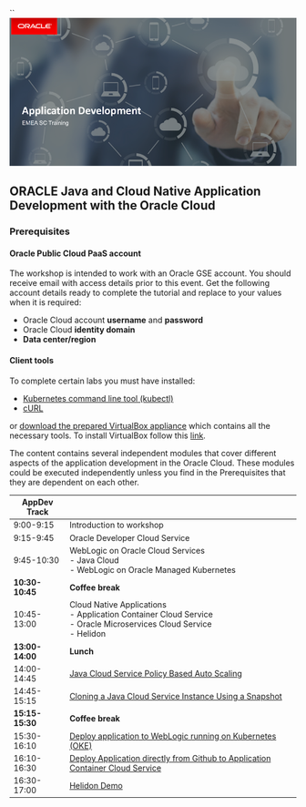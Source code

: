 ``![](resources/banner.png)

## ORACLE Java and Cloud Native Application Development with the Oracle Cloud ##

### Prerequisites ###

#### Oracle Public Cloud PaaS  account

The workshop is intended to work with an Oracle GSE account. You should receive email with access details prior to this event. Get the following account details ready to complete the tutorial and replace to your values when it is required:

+ Oracle Cloud account **username** and **password**
+ Oracle Cloud **identity domain**
+ **Data center/region**

#### Client tools

To complete certain labs you must have installed:

- [Kubernetes command line tool (kubectl)](https://kubernetes.io/docs/tasks/tools/install-kubectl/)
- [cURL](https://curl.haxx.se/)

or [download the prepared VirtualBox appliance](https://drive.google.com/open?id=1DDVwiZ6Pd885LinbnDkcpjMGXN5AeQ48) which contains all the necessary tools. To install VirtualBox follow this [link](https://www.virtualbox.org/wiki/Downloads).

The content contains several independent modules that cover different aspects of the application development in the Oracle Cloud. These modules could be executed independently unless you find in the Prerequisites that they are dependent on each other.

| **AppDev Track** |  |
|-------------|----------------------------------------------------------------------------------------------------------------------------------------------------------------------------|
| 9:00-9:15 | Introduction to workshop |
| 9:15-9:45 |  Oracle Developer Cloud Service |
| 9:45-10:30 |  WebLogic on Oracle Cloud Services<br>- Java Cloud <br>- WebLogic on Oracle Managed Kubernetes|
| **10:30-10:45** | **Coffee break** |
| 10:45-13:00 | Cloud Native Applications<br>- Application Container Cloud Service<br>- Oracle Microservices Cloud Service<br>- Helidon |
| **13:00-14:00** | **Lunch** |
| 14:00-14:45 | [Java Cloud Service Policy Based Auto Scaling](https://github.com/dvukmano/learning-library/blob/master/workshops/cloud-native-devops-workshop/jcs-autoscale/README.md) |
| 14:45-15:15 | [Cloning a Java Cloud Service Instance Using a Snapshot](https://github.com/dvukmano/learning-library/blob/master/workshops/cloud-native-devops-workshop/jcs-clone/README.md) |
| **15:15-15:30** | **Coffee break** |
| 15:30-16:10 | [Deploy application to WebLogic running on Kubernetes (OKE)](https://github.com/nagypeter/weblogic-kubernetes-operator-on-OKE) |
| 16:10-16:30 | [Deploy Application directly from Github to Application Container Cloud Service](https://github.com/nagypeter/angular-java-creditscore/blob/master/github.deploy.accs.md) |
| 16:30-17:00 | [Helidon Demo]() |
